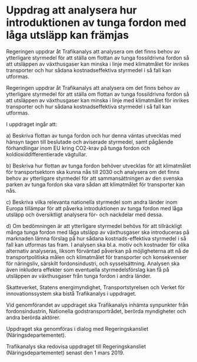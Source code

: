 # Uppdrag att analysera hur introduktionen av tunga fordon med låga utsläpp kan främjas

Regeringen uppdrar åt Trafikanalys att analysera om det finns behov av ytterligare styrmedel för att ställa om flottan av tunga fossildrivna fordon så att utsläppen av växthusgaser kan minska i linje med klimatmålet för inrikes transporter och hur sådana kostnadseffektiva styrmedel i så fall kan utformas.

Regeringen uppdrar åt Trafikanalys att analysera om det finns behov av ytterligare styrmedel för att ställa om flottan av tunga fossildrivna fordon så att utsläppen av växthusgaser kan minska i linje med klimatmålet för inrikes transporter och hur sådana kostnadseffektiva styrmedel i så fall kan utformas.

I uppdraget ingår att:

a) Beskriva flottan av tunga fordon och hur denna väntas utvecklas med hänsyn tagen till beslutade och aviserade styrmedel, samt pågående förhandlingar inom EU kring CO2-krav på tunga fordon och
koldioxiddifferentierade vägtullar.

b) Beskriva hur flottan av tunga fordon behöver utvecklas för att
klimatmålet för transportsektorn ska kunna nås till 2030 och
analysera om det finns behov av ytterligare styrmedel för att
sammansättningen av den svenska parken av tunga fordon ska vara
sådan att klimatmålet för transporter kan nås.

c) Beskriva vilka relevanta nationella styrmedel som andra länder inom
Europa tillämpar för att påverka introduktionen av tunga fordon med
låga utsläpp och översiktligt analysera för- och nackdelar med dessa.

d) Om bedömningen är att ytterligare styrmedel behövs för att tillräckligt många tunga fordon med låga utsläpp av växthusgaser ska introduceras på marknaden lämna förslag på hur sådana kostnads-effektiva styrmedel i så fall kan utformas tas fram. I analysen ska bl.a. motiv och kostnader för olika alternativ analyseras, liksom förväntad påverkan på möjligheterna att nå de transportpolitiska målen och klimatmålet för transporter och konsekvenser för näringsliv, särskilt fordonsindustri, och sysselsättning. Analysen ska även inkludera effekter som eventuella styrmedelsförslag kan få på utsläppen av växthusgaser från tunga fordon i andra länder.

Skatteverket, Statens energimyndighet, Transportstyrelsen och Verket för innovationssystem ska bistå Trafikanalys i uppdraget.

Vid genomförandet av uppdraget ska Trafikanalys inhämta synpunkter från fordonsindustrin, Nationella godstransportrådet, berörda myndigheter och andra berörda aktörer.

Uppdraget ska genomföras i dialog med Regeringskansliet (Näringsdepartementet).

Trafikanalys ska redovisa uppdraget till Regeringskansliet (Näringsdepartementet) senast den 1 mars 2019.
